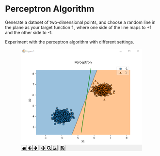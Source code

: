 # Perceptron Algorithm


Generate a dataset of two-dimensional points, and choose a random line in the plane as your target function f , where one side of the line maps to +1 and the other
side to -1.

Experiment with the perceptron algorithm with different settings.




<p align="center">
<img src = "https://github.com/ElifHangul/MachineLearning/blob/master/Perceptron/images/5.png" width=400>
</p>
